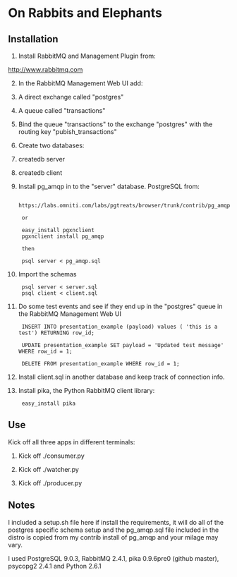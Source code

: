 On Rabbits and Elephants
========================

Installation
------------

1. Install RabbitMQ and Management Plugin from:

 http://www.rabbitmq.com 

2. In the RabbitMQ Management Web UI add:

 1. A direct exchange called "postgres"
 
 2. A queue called "transactions"

 3. Bind the queue "transactions" to the exchange "postgres" with the routing key "pubish_transactions"

3. Create two databases:

 1. createdb server
 
 2. createdb client
 
4. Install pg_amqp in to the "server" database. PostgreSQL from:

        https://labs.omniti.com/labs/pgtreats/browser/trunk/contrib/pg_amqp 

        or
   
        easy_install pgxnclient
        pgxnclient install pg_amqp

        then
 
        psql server < pg_amqp.sql

5. Import the schemas

        psql server < server.sql
        psql client < client.sql

6. Do some test events and see if they end up in the "postgres" queue in the RabbitMQ Management Web UI

        INSERT INTO presentation_example (payload) values ( 'this is a test') RETURNING row_id;
        
        UPDATE presentation_example SET payload = 'Updated test message' WHERE row_id = 1;
        
        DELETE FROM presentation_example WHERE row_id = 1;

7. Install client.sql in another database and keep track of connection info.

8. Install pika, the Python RabbitMQ client library:

        easy_install pika

Use
---

Kick off all three apps in different terminals:

1. Kick off ./consumer.py

2. Kick off ./watcher.py 

3. Kick off ./producer.py

Notes
-----

I included a setup.sh file here if install the requirements, it will do all of the postgres specific schema setup and the pg_amqp.sql file included in the distro is copied from my contrib install of pg_amqp and your milage may vary.

I used PostgreSQL 9.0.3, RabbitMQ 2.4.1, pika 0.9.6pre0 (github master), psycopg2 2.4.1 and Python 2.6.1